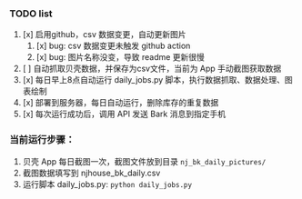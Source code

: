 ### TODO list
1. [x] 启用github，csv 数据变更，自动更新图片
   1. [x] bug: csv 数据变更未触发 github action
   2. [x] bug: 图片名称没变，导致 readme 更新很慢
2. [ ] 自动抓取贝壳数据，并保存为csv文件，当前为 App 手动截图获取数据
3. [x] 每日早上8点自动运行 daily_jobs.py 脚本，执行数据抓取、数据处理、图表绘制
4. [x] 部署到服务器，每日自动运行，删除库存的重复数据
5. [x] 每次运行成功后，调用 API 发送 Bark 消息到指定手机

### 当前运行步骤：
1. 贝壳 App 每日截图一次，截图文件放到目录 `nj_bk_daily_pictures/`
1. 截图数据填写到 njhouse_bk_daily.csv
1. 运行脚本 daily_jobs.py: `python daily_jobs.py`
